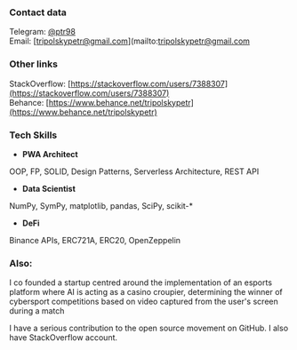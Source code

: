 ### Contact data

Telegram: [@ptr98](http://t.me/ptr98)<br>
Email: [tripolskypetr@gmail.com](mailto:tripolskypetr@gmail.com

### Other links

StackOverflow: [https://stackoverflow.com/users/7388307](https://stackoverflow.com/users/7388307)<br>
Behance: [https://www.behance.net/tripolskypetr](https://www.behance.net/tripolskypetr)<br>
<!--Video introduction: [https://youtu.be/av8k8Kgkt8E](https://youtu.be/av8k8Kgkt8E)-->

### Tech Skills

 - **PWA Architect**
 
OOP, FP, SOLID, Design Patterns, Serverless Architecture, REST API

 - **Data Scientist**
 
NumPy, SymPy, matplotlib, pandas, SciPy, scikit-*

 - **DeFi**

Binance APIs, ERC721A, ERC20, OpenZeppelin

### Also:

I co founded a startup centred around the implementation of an esports platform where AI is acting as a casino croupier, determining the winner of cybersport competitions based on video captured from the user's screen during a match

I have a serious contribution to the open source movement on GitHub. I also have StackOverflow account.
